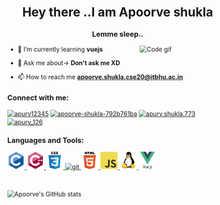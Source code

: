 <h1 align="center">Hey there ..I am Apoorve shukla</h1>
<h3 align="center">Lemme sleep..</h3>

<img align="right" alt="Code gif" src="https://media0.giphy.com/media/836HiJc7pgzy8iNXCn/200w.webp?cid=ecf05e47bzir0tids6lb7xt69fubv1dn6w0pvd16cqesxe70&rid=200w.webp&ct=g" width="40%" />



- 🌱 I’m currently learning **vuejs**

- 💬 Ask me about-> **Don't ask me XD**

- 📫 How to reach me **apoorve.shukla.cse20@itbhu.ac.in**


<h3 align="left">Connect with me:</h3>
<p align="left">
<a href="https://codepen.io/apurv12345" target="blank"><img align="center" src="https://cdn.jsdelivr.net/npm/simple-icons@4.24.0/icons/codepen.svg" alt="apurv12345" height="30" width="40" /></a>
<a href="https://linkedin.com/in/apoorve-shukla-792b761ba" target="blank"><img align="center" src="https://cdn.jsdelivr.net/npm/simple-icons@4.24.0/icons/linkedin.svg" alt="apoorve-shukla-792b761ba" height="30" width="40" /></a>
<a href="https://fb.com/apurv.shukla.773" target="blank"><img align="center" src="https://cdn.jsdelivr.net/npm/simple-icons@4.24.0/icons/facebook.svg" alt="apurv.shukla.773" height="30" width="40" /></a>
<a href="https://instagram.com/apurv_126" target="blank"><img align="center" src="https://cdn.jsdelivr.net/npm/simple-icons@4.24.0/icons/instagram.svg" alt="apurv_126" height="30" width="40" /></a>
</p>

<h3 align="left">Languages and Tools:</h3>
<p align="left"> <a href="https://www.cprogramming.com/" target="_blank"> <img src="https://raw.githubusercontent.com/devicons/devicon/master/icons/c/c-original.svg" alt="c" width="40" height="40"/> </a> <a href="https://www.w3schools.com/cpp/" target="_blank"> <img src="https://raw.githubusercontent.com/devicons/devicon/master/icons/cplusplus/cplusplus-original.svg" alt="cplusplus" width="40" height="40"/> </a> <a href="https://www.w3schools.com/css/" target="_blank"> <img src="https://raw.githubusercontent.com/devicons/devicon/master/icons/css3/css3-original-wordmark.svg" alt="css3" width="40" height="40"/> </a> <a href="https://git-scm.com/" target="_blank"> <img src="https://www.vectorlogo.zone/logos/git-scm/git-scm-icon.svg" alt="git" width="40" height="40"/> </a> <a href="https://www.w3.org/html/" target="_blank"> <img src="https://raw.githubusercontent.com/devicons/devicon/master/icons/html5/html5-original-wordmark.svg" alt="html5" width="40" height="40"/> </a> <a href="https://developer.mozilla.org/en-US/docs/Web/JavaScript" target="_blank"> <img src="https://raw.githubusercontent.com/devicons/devicon/master/icons/javascript/javascript-original.svg" alt="javascript" width="40" height="40"/> </a> <a href="https://www.linux.org/" target="_blank"> <img src="https://raw.githubusercontent.com/devicons/devicon/master/icons/linux/linux-original.svg" alt="linux" width="40" height="40"/> </a> <a href="https://vuejs.org/" target="_blank"> <img src="https://raw.githubusercontent.com/devicons/devicon/master/icons/vuejs/vuejs-original-wordmark.svg" alt="vuejs" width="40" height="40"/> </a> </p>

</br>

![Apoorve's GitHub stats](https://github-readme-stats.vercel.app/api?username=shukapurv&theme=dark&show_icons=true)


